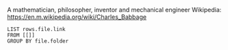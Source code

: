 A mathematician, philosopher, inventor and mechanical engineer
Wikipedia: https://en.m.wikipedia.org/wiki/Charles_Babbage

```dataview
LIST rows.file.link
FROM [[]]
GROUP BY file.folder
```

